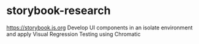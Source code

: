 # storybook-research
https://storybook.js.org
Develop UI components in an isolate environment and apply Visual Regression Testing using Chromatic
